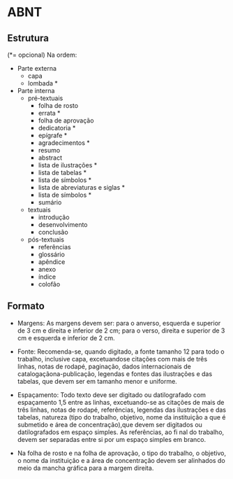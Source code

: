 # ABNT

## Estrutura
(*= opcional)
Na ordem:
- Parte externa
    - capa
    - lombada *
- Parte interna
    - pré-textuais
        - folha de rosto
        - errata *
        - folha de aprovação
        - dedicatoria *
        - epígrafe *
        - agradecimentos *
        - resumo
        - abstract
        - lista de ilustrações *
        - lista de tabelas *
        - lista de símbolos *
        - lista de abreviaturas e siglas *
        - lista de símbolos *
        - sumário
    - textuais
        - introdução
        - desenvolvimento
        - conclusão
    - pós-textuais
        - referências
        - glossário
        - apêndice
        - anexo
        - índice
        - colofão

## Formato

- Margens: As margens devem ser: para o anverso, esquerda e superior de 3 cm e direita e inferior de 2 cm; para
o verso, direita e superior de 3 cm e esquerda e inferior de 2 cm.
- Fonte: Recomenda-se, quando digitado, a fonte tamanho 12 para todo o trabalho, inclusive capa, excetuandose citações com mais de três linhas, notas de rodapé, paginação, dados internacionais de catalogaçãona-publicação, legendas e fontes das ilustrações e das tabelas, que devem ser em tamanho menor e uniforme.
- Espaçamento: Todo texto deve ser digitado ou datilografado com espaçamento 1,5 entre as linhas, excetuando-se as citações de mais de três linhas, notas de rodapé, referências, legendas das ilustrações e das tabelas, natureza (tipo do trabalho, objetivo, nome da instituição a que é submetido e área de concentração),que devem ser digitados ou datilografados em espaço simples. As referências, ao fi nal do trabalho, devem ser separadas entre si por um espaço simples em branco.

- Na folha de rosto e na folha de aprovação, o tipo do trabalho, o objetivo, o nome da instituição e a área de concentração devem ser alinhados do meio da mancha gráfica para a margem direita.


